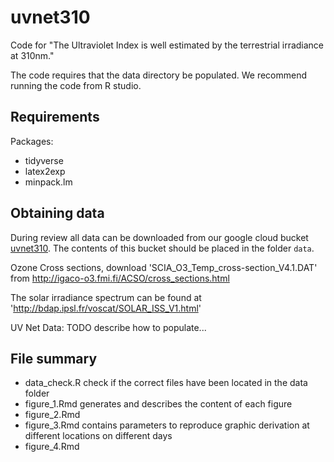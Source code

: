 # uvnet310
Code for "The Ultraviolet Index is well estimated by the terrestrial irradiance at 310nm." 

The code requires that the data directory be populated.
We recommend running the code from R studio.

## Requirements
Packages:

- tidyverse
- latex2exp
- minpack.lm

## Obtaining data

During review all data can be downloaded from our google cloud bucket [uvnet310](https://console.cloud.google.com/storage/browser/uvnet310?project=nimble-volt-867). The contents of this bucket should be placed in the folder `data`.

Ozone Cross sections,
download 'SCIA_O3_Temp_cross-section_V4.1.DAT' from http://igaco-o3.fmi.fi/ACSO/cross_sections.html

The solar irradiance spectrum can be found at 'http://bdap.ipsl.fr/voscat/SOLAR_ISS_V1.html'

UV Net Data: TODO describe how to populate...

## File summary

- data_check.R  check if the correct files have been located in the data folder
- figure_1.Rmd  generates and describes the content of each figure  
- figure_2.Rmd
- figure_3.Rmd  contains parameters to reproduce graphic derivation at different locations on different days
- figure_4.Rmd
